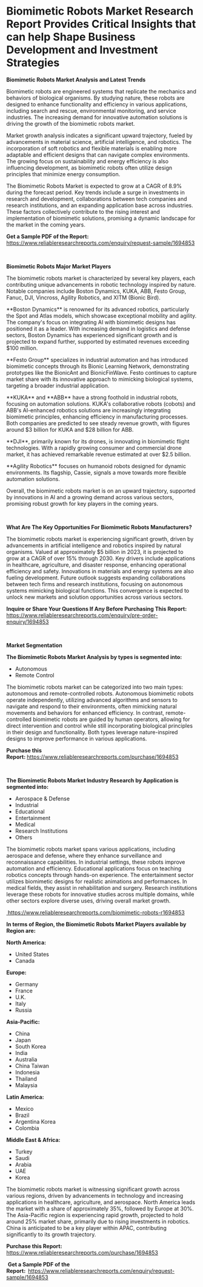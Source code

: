 <p><h1>Biomimetic Robots Market Research Report Provides Critical Insights that can help Shape Business Development and Investment Strategies</h1></p><p><strong>Biomimetic Robots Market Analysis and Latest Trends</strong></p>
<p><p>Biomimetic robots are engineered systems that replicate the mechanics and behaviors of biological organisms. By studying nature, these robots are designed to enhance functionality and efficiency in various applications, including search and rescue, environmental monitoring, and service industries. The increasing demand for innovative automation solutions is driving the growth of the biomimetic robots market.</p><p>Market growth analysis indicates a significant upward trajectory, fueled by advancements in material science, artificial intelligence, and robotics. The incorporation of soft robotics and flexible materials is enabling more adaptable and efficient designs that can navigate complex environments. The growing focus on sustainability and energy efficiency is also influencing development, as biomimetic robots often utilize design principles that minimize energy consumption.</p><p>The Biomimetic Robots Market is expected to grow at a CAGR of 8.9% during the forecast period. Key trends include a surge in investments in research and development, collaborations between tech companies and research institutions, and an expanding application base across industries. These factors collectively contribute to the rising interest and implementation of biomimetic solutions, promising a dynamic landscape for the market in the coming years.</p></p>
<p><strong>Get a Sample PDF of the Report:&nbsp;</strong> <a href="https://www.reliableresearchreports.com/enquiry/request-sample/1694853?utm_campaign=102&utm_medium=2&utm_source=Github&utm_content=ia&utm_term=16042025&utm_id=biomimetic-robots">https://www.reliableresearchreports.com/enquiry/request-sample/1694853</a></p>
<p>&nbsp;</p>
<p><strong>Biomimetic Robots Major Market Players</strong></p>
<p><p>The biomimetic robots market is characterized by several key players, each contributing unique advancements in robotic technology inspired by nature. Notable companies include Boston Dynamics, KUKA, ABB, Festo Group, Fanuc, DJI, Vincross, Agility Robotics, and XITM (Bionic Bird).</p><p>**Boston Dynamics** is renowned for its advanced robotics, particularly the Spot and Atlas models, which showcase exceptional mobility and agility. The company's focus on integrating AI with biomimetic designs has positioned it as a leader. With increasing demand in logistics and defense sectors, Boston Dynamics has experienced significant growth and is projected to expand further, supported by estimated revenues exceeding $100 million.</p><p>**Festo Group** specializes in industrial automation and has introduced biomimetic concepts through its Bionic Learning Network, demonstrating prototypes like the BionicAnt and BionicFinWave. Festo continues to capture market share with its innovative approach to mimicking biological systems, targeting a broader industrial application.</p><p>**KUKA** and **ABB** have a strong foothold in industrial robots, focusing on automation solutions. KUKA's collaborative robots (cobots) and ABB's AI-enhanced robotics solutions are increasingly integrating biomimetic principles, enhancing efficiency in manufacturing processes. Both companies are predicted to see steady revenue growth, with figures around $3 billion for KUKA and $28 billion for ABB.</p><p>**DJI**, primarily known for its drones, is innovating in biomimetic flight technologies. With a rapidly growing consumer and commercial drone market, it has achieved remarkable revenue estimated at over $2.5 billion.</p><p>**Agility Robotics** focuses on humanoid robots designed for dynamic environments. Its flagship, Cassie, signals a move towards more flexible automation solutions. </p><p>Overall, the biomimetic robots market is on an upward trajectory, supported by innovations in AI and a growing demand across various sectors, promising robust growth for key players in the coming years.</p></p>
<p>&nbsp;</p>
<p><strong>What Are The Key Opportunities For Biomimetic Robots Manufacturers?</strong></p>
<p><p>The biomimetic robots market is experiencing significant growth, driven by advancements in artificial intelligence and robotics inspired by natural organisms. Valued at approximately $5 billion in 2023, it is projected to grow at a CAGR of over 15% through 2030. Key drivers include applications in healthcare, agriculture, and disaster response, enhancing operational efficiency and safety. Innovations in materials and energy systems are also fueling development. Future outlook suggests expanding collaborations between tech firms and research institutions, focusing on autonomous systems mimicking biological functions. This convergence is expected to unlock new markets and solution opportunities across various sectors.</p></p>
<p><strong>Inquire or Share Your Questions If Any Before Purchasing This Report:</strong> <a href="https://www.reliableresearchreports.com/enquiry/pre-order-enquiry/1694853?utm_campaign=102&utm_medium=2&utm_source=Github&utm_content=ia&utm_term=16042025&utm_id=biomimetic-robots">https://www.reliableresearchreports.com/enquiry/pre-order-enquiry/1694853</a></p>
<p>&nbsp;</p>
<p><strong>Market Segmentation</strong></p>
<p><strong>The Biomimetic Robots Market Analysis by types is segmented into:</strong></p>
<p><ul><li>Autonomous</li><li>Remote Control</li></ul></p>
<p><p>The biomimetic robots market can be categorized into two main types: autonomous and remote-controlled robots. Autonomous biomimetic robots operate independently, utilizing advanced algorithms and sensors to navigate and respond to their environments, often mimicking natural movements and behaviors for enhanced efficiency. In contrast, remote-controlled biomimetic robots are guided by human operators, allowing for direct intervention and control while still incorporating biological principles in their design and functionality. Both types leverage nature-inspired designs to improve performance in various applications.</p></p>
<p><strong>Purchase this Report:&nbsp;</strong><a href="https://www.reliableresearchreports.com/purchase/1694853?utm_campaign=102&utm_medium=2&utm_source=Github&utm_content=ia&utm_term=16042025&utm_id=biomimetic-robots">https://www.reliableresearchreports.com/purchase/1694853</a></p>
<p>&nbsp;</p>
<p><strong>The Biomimetic Robots Market Industry Research by Application is segmented into:</strong></p>
<p><ul><li>Aerospace & Defense</li><li>Industrial</li><li>Educational</li><li>Entertainment</li><li>Medical</li><li>Research Institutions</li><li>Others</li></ul></p>
<p><p>The biomimetic robots market spans various applications, including aerospace and defense, where they enhance surveillance and reconnaissance capabilities. In industrial settings, these robots improve automation and efficiency. Educational applications focus on teaching robotics concepts through hands-on experience. The entertainment sector utilizes biomimetic designs for realistic animations and performances. In medical fields, they assist in rehabilitation and surgery. Research institutions leverage these robots for innovative studies across multiple domains, while other sectors explore diverse uses, driving overall market growth.</p></p>
<p><a href="https://www.reliableresearchreports.com/biomimetic-robots-r1694853?utm_campaign=102&utm_medium=2&utm_source=Github&utm_content=ia&utm_term=16042025&utm_id=biomimetic-robots">&nbsp;https://www.reliableresearchreports.com/biomimetic-robots-r1694853</a></p>
<p><strong>In terms of Region, the Biomimetic Robots Market Players available by Region are:</strong></p>
<p>
    <p> <strong> North America: </strong>
        <ul>
            <li>United States</li>
            <li>Canada</li>
        </ul>
        </p> 
    <p> <strong> Europe: </strong>
        <ul>
            <li>Germany</li>
            <li>France</li>
            <li>U.K.</li>
            <li>Italy</li>
            <li>Russia</li>
        </ul>
        </p> 
    <p> <strong> Asia-Pacific: </strong>
        <ul>
            <li>China</li>
            <li>Japan</li>
            <li>South Korea</li>
            <li>India</li>
            <li>Australia</li>
            <li>China Taiwan</li>
            <li>Indonesia</li>
            <li>Thailand</li>
            <li>Malaysia</li>
        </ul>
        </p> 
    <p> <strong> Latin America: </strong>
        <ul>
            <li>Mexico</li>
            <li>Brazil</li>
            <li>Argentina Korea</li>
            <li>Colombia</li>
        </ul>
        </p> 
    <p> <strong> Middle East & Africa: </strong>
        <ul>
            <li>Turkey</li>
            <li>Saudi</li>
            <li>Arabia</li>
            <li>UAE</li>
            <li>Korea</li>
        </ul>
    </p>
    </p>
<p><p>The biomimetic robots market is witnessing significant growth across various regions, driven by advancements in technology and increasing applications in healthcare, agriculture, and aerospace. North America leads the market with a share of approximately 35%, followed by Europe at 30%. The Asia-Pacific region is experiencing rapid growth, projected to hold around 25% market share, primarily due to rising investments in robotics. China is anticipated to be a key player within APAC, contributing significantly to its growth trajectory.</p></p>
<p><strong>Purchase this Report: </strong><a href="https://www.reliableresearchreports.com/purchase/1694853?utm_campaign=102&utm_medium=2&utm_source=Github&utm_content=ia&utm_term=16042025&utm_id=biomimetic-robots">https://www.reliableresearchreports.com/purchase/1694853</a></p>
<p>&nbsp;<strong>Get a Sample PDF of the Report:&nbsp;&nbsp;</strong><a href="https://www.reliableresearchreports.com/enquiry/request-sample/1694853?utm_campaign=102&utm_medium=2&utm_source=Github&utm_content=ia&utm_term=16042025&utm_id=biomimetic-robots">https://www.reliableresearchreports.com/enquiry/request-sample/1694853</a></p>
<p><strong></strong></p>
<p><p></p><p></p><p></p></p>